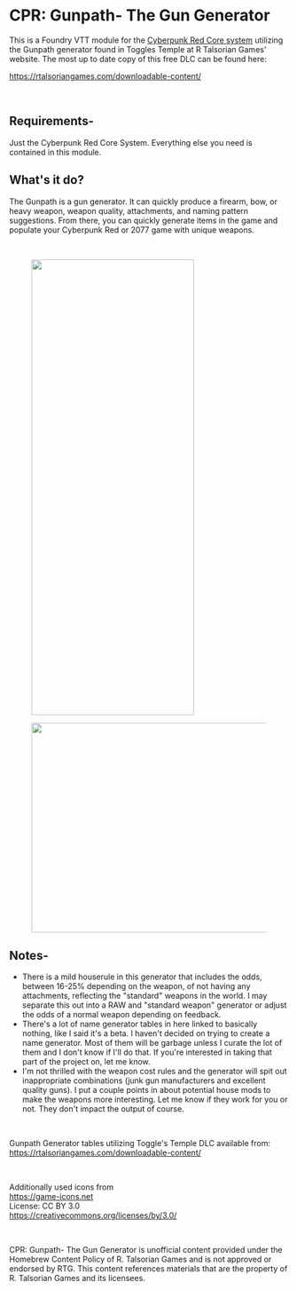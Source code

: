 <h1>CPR: Gunpath- The Gun Generator</h1>
<p>This is a Foundry VTT module for the <a target="_blank" rel="noopener noreferrer" href="https://gitlab.com/cyberpunk-red-team/fvtt-cyberpunk-red-core">Cyberpunk Red Core system</a> utilizing the Gunpath generator found in Toggles Temple at R Talsorian Games' website. The most up to date copy of this free DLC can be found here:</p>
<p><a target="_blank" rel="noopener noreferrer" href="https://rtalsoriangames.com/downloadable-content/">https://rtalsoriangames.com/downloadable-content/</a></p>
<p>&nbsp;</p>
<h2>Requirements-</h2>
<p>Just the Cyberpunk Red Core System. Everything else you need is contained in this module.</p>
<h2>What's it do?</h2>
<p>The Gunpath is a gun generator. It can quickly produce a firearm, bow, or heavy weapon, weapon quality, attachments, and naming pattern suggestions. From there, you can quickly generate items in the game and populate your Cyberpunk Red or 2077 game with unique weapons.&nbsp;</p>
<p>&nbsp;</p>
<figure class="image"><img style="aspect-ratio:293/821;" src="https://i.imgur.com/vLOrQWz.png" width="293" height="821"></figure>
<figure class="image"><img style="aspect-ratio:718/378;" src="https://i.imgur.com/mPNVvGx.png" width="718" height="378"></figure>
<h2>Notes-</h2>
<ul>
    <li>There is a mild houserule in this generator that includes the odds, between 16-25% depending on the weapon, of not having any attachments, reflecting the "standard" weapons in the world. I may separate this out into a RAW and "standard weapon" generator or adjust the odds of a normal weapon depending on feedback.</li>
    <li>There's a lot of name generator tables in here linked to basically nothing, like I said it's a beta. I haven't decided on trying to create a name generator. Most of them will be garbage unless I curate the lot of them and I don't know if I'll do that. If you're interested in taking that part of the project on, let me know.</li>
    <li>I'm not thrilled with the weapon cost rules and the generator will spit out inappropriate combinations (junk gun manufacturers and excellent quality guns). I put a couple points in about potential house mods to make the weapons more interesting. Let me know if they work for you or not. They don't impact the output of course.</li>
</ul>
<p>&nbsp;</p>
<p>Gunpath Generator tables utilizing Toggle's Temple DLC available from:<br><a target="_blank" rel="noopener noreferrer" href="https://rtalsoriangames.com/downloadable-content/">https://rtalsoriangames.com/downloadable-content/</a></p>
<p>&nbsp;</p>
<p>Additionally used icons from&nbsp;<br><a target="_blank" rel="noopener noreferrer" href="https://game-icons.net">https://game-icons.net</a><br>License: CC BY 3.0<br><a target="_blank" rel="noopener noreferrer" href="https://creativecommons.org/licenses/by/3.0/">https://creativecommons.org/licenses/by/3.0/</a></p>
<p>&nbsp;</p>
<p>CPR: Gunpath- The Gun Generator is unofficial content provided under the Homebrew Content Policy of R. Talsorian Games and is not approved or endorsed by RTG. This content references materials that are the property of R. Talsorian Games and its licensees.</p>
